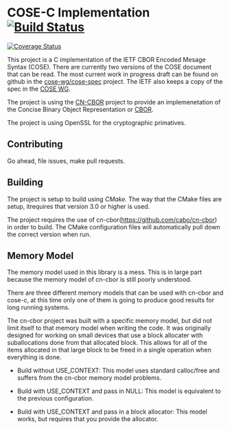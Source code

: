 
# COSE-C Implementation [![Build Status](https://travis-ci.org/cose-wg/COSE-C.svg?branch=master)](https://travis-ci.org/cose-wg/COSE-C)
[![Coverage Status](https://coveralls.io/repos/cose-wg/COSE-C/badge.svg?branch=master&service=github)](https://coveralls.io/github/cose-wg/COSE-C?branch=master)

This project is a C implementation of the IETF CBOR Encoded Mesage Syntax (COSE).
There are currently two versions of the COSE document that can be read.
The most current work in progress draft can be found on github in the [cose-wg/cose-spec](https://cose-wg.github.io/cose-spec/) project.
The IETF also keeps a copy of the spec in the [COSE WG](https://tools.ietf.org/html/draft-ietf-cose-msg).

The project is using the [CN-CBOR](https://github.com/cabo/cn-cbor) project to provide an implemenetation of the Concise Binary Object Representation or [CBOR](https://datatracker.ietf.org/doc/rfc7049/).

The project is using OpenSSL for the cryptographic primatives.

## Contributing

Go ahead, file issues, make pull requests.

## Building

The project is setup to build using *CMake.*  The way that the CMake files are setup, itrequires that version 3.0 or higher is used.

The project requires the use of cn-cbor(https://github.com/cabo/cn-cbor) in order to build.  The CMake configuration files will automatically pull down the correct version when run.

## Memory Model

The memory model used in this library is a mess.  This is in large part because the memory model of cn-cbor is still poorly understood.

There are three different memory models that can be used with cn-cbor and cose-c, at this time only one of them is going to produce good results for long running systems.

The cn-cbor project was built with a specific memory model, but did not limit itself to that memory model when writing the code.
It was originally designed for working on small devices that use a block allocater with suballocations done from that allocated block.
This allows for all of the items allocated in that large block to be freed in a single operation when everything is done.

* Build without USE_CONTEXT: This model uses standard calloc/free and suffers from the cn-cbor memory model problems.

* Build with USE_CONTEXT and pass in NULL:  This model is equivalent to the previous configuration.

* Build with USE_CONTEXT and pass in a block allocator:  This model works, but requires that you provide the allocator.

